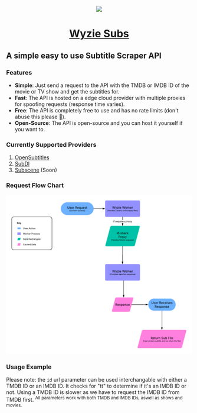 <p align="center">
  <a href="https://sub.wyzie.ru/">
    <img src="https://i.postimg.cc/L5ppKYC5/cclogo.png" height="120">
    <h1 align="center">Wyzie Subs</h1>
  </a>
</p>

## A simple easy to use Subtitle Scraper API

### Features
- **Simple**: Just send a request to the API with the TMDB or IMDB ID of the movie or TV show and get the subtitles for.
- **Fast**: The API is hosted on a edge cloud provider with multiple proxies for spoofing requests (response time varies).
- **Free**: The API is completely free to use and has no rate limits (don't abuse this please 🙏).
- **Open-Source**: The API is open-source and you can host it yourself if you want to.

### Currently Supported Providers
1. [OpenSubtitles](https://www.opensubtitles.org/)
2. [SubDl](https://subdl.com/)
3. [Subscene](https://subscene.com/) (Soon)

### Request Flow Chart
![request flow chart](.github/flowchart.png)

### Usage Example

Please note: the `id` url parameter can be used interchangable with either a TMDB ID or an IMDB ID. It checks for "tt" to determine if it's an IMDB ID or not. Using a TMDB ID is slower as we have to request the IMDB ID from TMDB first.
<sup>
  All parameters work with both TMDB and IMDB IDs, aswell as shows and movies.
</sup>
